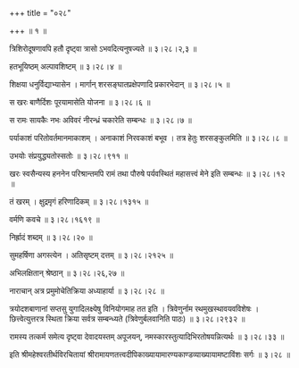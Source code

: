 +++
title = "०२८"

+++
 ॥  १  ॥   

  

त्रिशिरोदूषणावपि हतौ दृष्ट्वा त्रासो ऽभवदित्यनुषज्यते  ॥  ३।२८।२,३  ॥   

  

हतभूयिष्ठम् अल्पावशिष्टम्  ॥  ३।२८।४  ॥   

  

शिक्षया धनुर्विद्याभ्यासेन । मार्गान् शरसङ्घातप्रक्षेपणादि प्रकारभेदान्  ॥  ३।२८।५  ॥   

  

स खरः बाणैर्दिशः पूरयामासेति योजना  ॥  ३।२८।६  ॥   

  

स रामः सायकैः नभः अविवरं नीरन्ध्रं चकारेति सम्बन्धः  ॥  ३।२८।७  ॥   

  

पर्याकाशं परितोवर्तमानमाकाशम् । अनाकाशं निरवकाशं बभूव । तत्र हेतुः शरसङ्कुलमिति  ॥  ३।२८।८  ॥   

  

उभयोः संप्रयुद्ध्यतोस्सतोः  ॥  ३।२८।९११  ॥   

  

खरः स्वसैन्यस्य हननेन परिश्रान्तमपि रामं तथा पौरुषे पर्यवस्थितं महासत्त्वं मेने इति सम्बन्धः  ॥  ३।२८।१२  ॥   

  

तं खरम् । क्षुद्रमृगं हरिणादिकम्  ॥  ३।२८।१३१५  ॥   

  

वर्मणि कवचे  ॥  ३।२८।१६१९  ॥   

  

निर्ह्रादं शब्दम्  ॥  ३।२८।२०  ॥   

  

सुमहर्षिणा अगस्त्येन । अतिसृष्टम् दत्तम्  ॥  ३।२८।२१२५  ॥   

  

अभिलक्षितान् श्रेष्ठान्  ॥  ३।२८।२६,२७  ॥   

  

नाराचान् अत्र प्रमुमोचेतिक्रिया अध्याहार्या  ॥  ३।२८।२८  ॥   

  

त्रयोदशबाणानां सप्तसु युगादिलक्ष्येषु विनियोगमाह तत इति । त्रिवेणुर्नाम रथमुखस्थावयवविशेषः । छित्त्वेत्युत्तरत्र स्थिता क्रिया सर्वत्र सम्बन्ध्यते (त्रिवेणुर्बलवानिति पाठः)  ॥  ३।२८।२९३२  ॥   

  

रामस्य तत्कर्म समेत्य दृष्ट्वा देवादयस्तम् अपूजयन्, नमस्कारस्तुत्यादिभिरतोषयन्नित्यर्थः  ॥  ३।२८।३३  ॥   

  

इति श्रीमहेश्वरतीर्थविरचितायां श्रीरामायणतत्त्वदीपिकाख्यायामारण्यकाण्डव्याख्यायामष्टाविंशः सर्गः  ॥  ३।२८  ॥   

  

